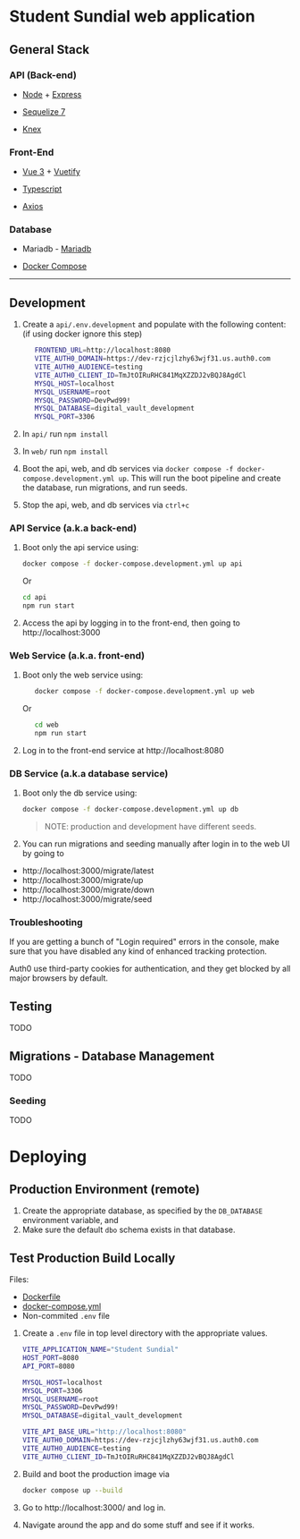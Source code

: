 # Student Sundial web application

## General Stack

### API (Back-end)

- [Node](https://nodejs.org/en) + [Express](https://expressjs.com/)

- [Sequelize 7](https://sequelize.org/docs/v7/)

- [Knex](https://knexjs.org/guide/)

### Front-End

- [Vue 3](https://vuejs.org/guide/introduction.html) + [Vuetify](https://vuetifyjs.com/en/getting-started/installation/#installation)

- [Typescript](https://www.typescriptlang.org/docs/handbook/typescript-from-scratch.html)

- [Axios](https://github.com/axios/axios)

### Database

- Mariadb - [Mariadb](https://mariadb.org/)

- [Docker Compose](https://docs.docker.com/compose/compose-file/)

---

## Development

1. Create a `api/.env.development` and populate with the following content: (if using docker ignore this step)

   ```bash
      FRONTEND_URL=http://localhost:8080
      VITE_AUTH0_DOMAIN=https://dev-rzjcjlzhy63wjf31.us.auth0.com
      VITE_AUTH0_AUDIENCE=testing
      VITE_AUTH0_CLIENT_ID=TmJtOIRuRHC841MqXZZDJ2vBQJ8AgdCl
      MYSQL_HOST=localhost
      MYSQL_USERNAME=root
      MYSQL_PASSWORD=DevPwd99!
      MYSQL_DATABASE=digital_vault_development
      MYSQL_PORT=3306
   ```

2. In `api/` run `npm install`

3. In `web/` run `npm install`

4. Boot the api, web, and db services via `docker compose -f docker-compose.development.yml up`. This will run the boot pipeline and create the database, run migrations, and run seeds.

5. Stop the api, web, and db services via `ctrl+c`

### API Service (a.k.a back-end)

1. Boot only the api service using:

   ```bash
   docker compose -f docker-compose.development.yml up api
   ```

   Or

   ```bash
   cd api
   npm run start
   ```

2. Access the api by logging in to the front-end, then going to http://localhost:3000

### Web Service (a.k.a. front-end)

1. Boot only the web service using:

   ```bash
      docker compose -f docker-compose.development.yml up web
   ```

   Or

   ```bash
      cd web
      npm run start
   ```

2. Log in to the front-end service at http://localhost:8080

### DB Service (a.k.a database service)

1. Boot only the db service using:

   ```bash
   docker compose -f docker-compose.development.yml up db
   ```

   > NOTE: production and development have different seeds.

2. You can run migrations and seeding manually after login in to the web UI by going to

- http://localhost:3000/migrate/latest
- http://localhost:3000/migrate/up
- http://localhost:3000/migrate/down
- http://localhost:3000/migrate/seed

### Troubleshooting

If you are getting a bunch of "Login required" errors in the console, make sure that you have disabled any kind of enhanced tracking protection.

Auth0 use third-party cookies for authentication, and they get blocked by all major browsers
by default.

## Testing

TODO

## Migrations - Database Management

TODO

### Seeding

TODO

# Deploying

## Production Environment (remote)

1. Create the appropriate database, as specified by the `DB_DATABASE` environment variable, and
2. Make sure the default `dbo` schema exists in that database.

## Test Production Build Locally

Files:

- [Dockerfile](./Dockerfile)
- [docker-compose.yml](./docker-compose.yml)
- Non-commited `.env` file

1. Create a `.env` file in top level directory with the appropriate values.

   ```bash
   VITE_APPLICATION_NAME="Student Sundial"
   HOST_PORT=8080
   API_PORT=8080

   MYSQL_HOST=localhost
   MYSQL_PORT=3306
   MYSQL_USERNAME=root
   MYSQL_PASSWORD=DevPwd99!
   MYSQL_DATABASE=digital_vault_development

   VITE_API_BASE_URL="http://localhost:8080"
   VITE_AUTH0_DOMAIN=https://dev-rzjcjlzhy63wjf31.us.auth0.com
   VITE_AUTH0_AUDIENCE=testing
   VITE_AUTH0_CLIENT_ID=TmJtOIRuRHC841MqXZZDJ2vBQJ8AgdCl
   ```

2. Build and boot the production image via

   ```bash
   docker compose up --build
   ```

3. Go to http://localhost:3000/ and log in.

4. Navigate around the app and do some stuff and see if it works.
